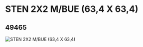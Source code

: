# STEN 2X2 M/BUE (63,4 X 63,4)
## 49465
![STEN 2X2 M/BUE (63,4 X 63,4)](https://lc-www-live-s.legocdn.com/media/bricks/5/2/4223862.jpg)